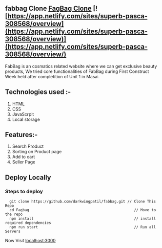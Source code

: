 

## fabbag Clone [FagBag Clone](https://app.netlify.com/sites/superb-pasca-308568/overview) [![https://app.netlify.com/sites/superb-pasca-308568/overview](https://app.netlify.com/sites/superb-pasca-308568/overview)](https://app.netlify.com/sites/superb-pasca-308568/overview/)
FabBag is an cosmatics related website where we can get exclusive beauty products, We tried core functionalities of FabBag during First Construct Week held after completition of Unit 1 in Masai.

## Technologies used :-
1) HTML
2) CSS
3) JavaScrpit
4) Local storage

## Features:-
1) Search Product
2) Sorting on Product page
3) Add to cart
4) Seller Page


## Deploy Locally

### Steps to deploy
```
  git clone https://github.com/darkwingpatil/fabbag.git // Clone This Repo
  cd Fagbag                                                // Move to the repo
  npm install                                              // install required dependencies
  npm run start                                            // Run all Servers
```

Now Visit  [localhost:3000](http://localhost:3000)

